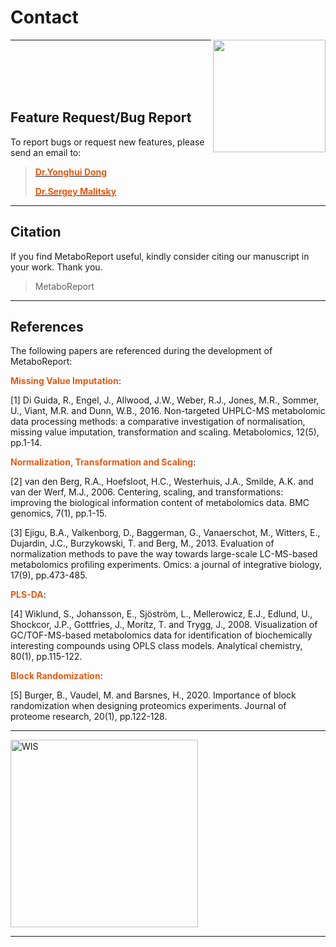
# Contact 

<img src='www/img/logo.png' align="right" height="180"/>

------

<br></br>
<br></br>

## Feature Request/Bug Report

To report bugs or request new features, please send an email to:

> [<b><span style="color:#E55B13">Dr.Yonghui Dong</span></b> <i class="fa fa-envelope-o fa-xl" aria-hidden="true"></i>](mailto:yonghui.dong@gmail.com) 
>
> [<b><span style="color:#E55B13">Dr.Sergey Malitsky</span></b> <i class="fa fa-envelope-o fa-xl" aria-hidden="true"></i>](mailto:sergey.malitsky@weizmann.ac.il)

------

## Citation

If you find MetaboReport useful, kindly consider citing our manuscript in your work. Thank you. <b><span style="color:#FF8B8B"><i class="fa fa-heart fa-1xl" aria-hidden="true"></i></span></b> <b><span style="color:#FF8B8B"><i class="fa fa-heart fa-2xl" aria-hidden="true"></i></span></b> <b><span style="color:#FF8B8B"><i class="fa fa-heart fa-1xl" aria-hidden="true"></i></span></b>

> MetaboReport

------

## References

The following papers are referenced during the development of MetaboReport:

<b><span style="color:#E55B13">Missing Value Imputation</span></b>:

[1] Di Guida, R., Engel, J., Allwood, J.W., Weber, R.J., Jones, M.R., Sommer, U., Viant, M.R. and Dunn, W.B., 2016. Non-targeted UHPLC-MS metabolomic data processing methods: a comparative investigation of normalisation, missing value imputation, transformation and scaling. Metabolomics, 12(5), pp.1-14. 

<b><span style="color:#E55B13">Normalization, Transformation and Scaling</span></b>:

[2] van den Berg, R.A., Hoefsloot, H.C., Westerhuis, J.A., Smilde, A.K. and van der Werf, M.J., 2006. Centering, scaling, and transformations: improving the biological information content of metabolomics data. BMC genomics, 7(1), pp.1-15.

[3] Ejigu, B.A., Valkenborg, D., Baggerman, G., Vanaerschot, M., Witters, E., Dujardin, J.C., Burzykowski, T. and Berg, M., 2013. Evaluation of normalization methods to pave the way towards large-scale LC-MS-based metabolomics profiling experiments. Omics: a journal of integrative biology, 17(9), pp.473-485. 

<b><span style="color:#E55B13">PLS-DA</span></b>: 

[4] Wiklund, S., Johansson, E., Sjöström, L., Mellerowicz, E.J., Edlund, U., Shockcor, J.P., Gottfries, J., Moritz, T. and Trygg, J., 2008. Visualization of GC/TOF-MS-based metabolomics data for identification of biochemically interesting compounds using OPLS class models. Analytical chemistry, 80(1), pp.115-122.

<b><span style="color:#E55B13">Block Randomization</span></b>: 

[5] Burger, B., Vaudel, M. and Barsnes, H., 2020. Importance of block randomization when designing proteomics experiments. Journal of proteome research, 20(1), pp.122-128.

------

<a href= 'https://www.weizmann.ac.il'><img src='www/img/WIS.png' alt='WIS' title='Weizmann Institute of Science' width='300'/></a>

----
